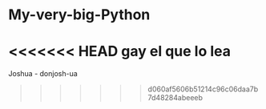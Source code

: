 # My-very-big-Python
<<<<<<< HEAD
gay el que lo lea
=======

Joshua - donjosh-ua
>>>>>>> d060af5606b51214c96c06daa7b7d48284abeeeb
